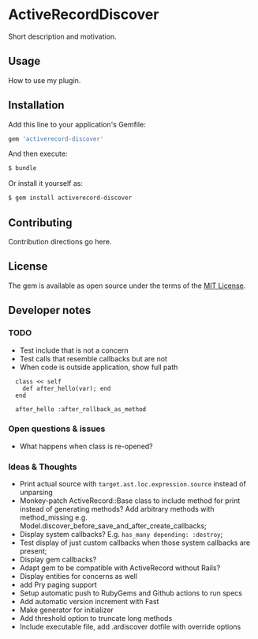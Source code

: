 # ActiveRecordDiscover
Short description and motivation.

## Usage
How to use my plugin.

## Installation
Add this line to your application's Gemfile:

```ruby
gem 'activerecord-discover'
```

And then execute:
```bash
$ bundle
```

Or install it yourself as:
```bash
$ gem install activerecord-discover
```

## Contributing
Contribution directions go here.

## License
The gem is available as open source under the terms of the [MIT License](https://opensource.org/licenses/MIT).

## Developer notes
### TODO
- Test include that is not a concern
- Test calls that resemble callbacks but are not
- When code is outside application, show full path
```
  class << self
    def after_hello(var); end
  end

  after_hello :after_rollback_as_method
```

### Open questions & issues
- What happens when class is re-opened?

### Ideas & Thoughts
- Print actual source with `target.ast.loc.expression.source` instead of unparsing
- Monkey-patch ActiveRecord::Base class to include method for print instead of generating methods?
Add arbitrary methods with method_missing e.g. Model.discover_before_save_and_after_create_callbacks;
- Display system callbacks? E.g. `has_many depending: :destroy`;
- Test display of just custom callbacks when those system callbacks are present;
- Display gem callbacks?
- Adapt gem to be compatible with ActiveRecord without Rails?
- Display entities for concerns as well
- add Pry paging support
- Setup automatic push to RubyGems and Github actions to run specs
- Add automatic version increment with Fast
- Make generator for initializer
- Add threshold option to truncate long methods
- Include executable file, add .ardiscover dotfile with override options
